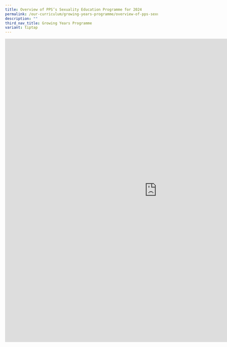 ```yaml
---
title: Overview of PPS’s Sexuality Education Programme for 2024
permalink: /our-curriculum/growing-years-programme/overview-of-pps-sexuality-education-programme-for-2024/
description: ""
third_nav_title: Growing Years Programme
variant: tiptap
---
```

<div class="iframe-wrapper">
<iframe height="1000" width="1000" allowfullscreen="true" frameborder="0" src="https://docs.google.com/document/d/e/2PACX-1vT3-MBQxh3V8U-00SbMgjBLYg93_s5iXK8jdhJxa56YJA_Mho3bTqaLghx-99rgJXGOnb_d1nJYTnSc/pub?embedded=true"></iframe>
</div>
<p></p>